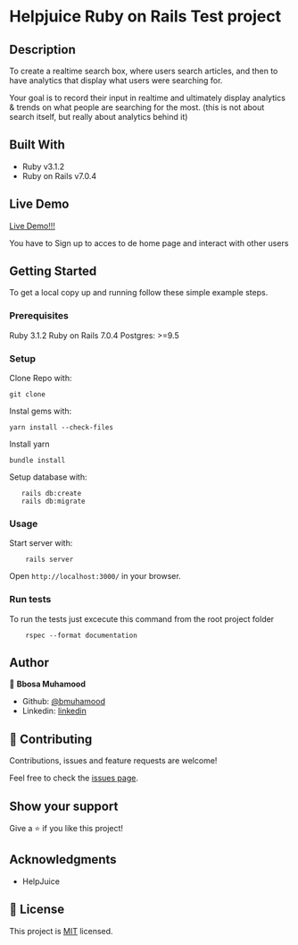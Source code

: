 # Helpjuice Ruby on Rails Test project

## Description

To create a realtime search box, where users search articles, and then to have analytics that display what users were searching for. 

Your goal is to record their input in realtime and ultimately display analytics & trends on what people are searching for the most. (this is not about search itself, but really about analytics behind it)


## Built With

- Ruby v3.1.2
- Ruby on Rails v7.0.4

## Live Demo

[Live Demo!!!](https://frozen-springs-34641.herokuapp.com/users/sign_in)

You have to Sign up to acces to de home page and interact with other users

## Getting Started

To get a local copy up and running follow these simple example steps.

### Prerequisites

Ruby 3.1.2
Ruby on Rails 7.0.4
Postgres: >=9.5

### Setup
Clone Repo with:
```
git clone 
```


Instal gems with:

```
yarn install --check-files
```
Install yarn 
```
bundle install
```

Setup database with:

```
   rails db:create
   rails db:migrate
```

### Usage

Start server with:

```
    rails server
```
Open `http://localhost:3000/` in your browser.

### Run tests

To run the tests just excecute this command from the root project folder

```
    rspec --format documentation
```

## Author

👤 **Bbosa Muhamood**

- Github: [@bmuhamood](https://github.com/bmuhamood)
- Linkedin: [linkedin](https://www.linkedin.com/in/bbosa-muhamood-06845576/)

## 🤝 Contributing

Contributions, issues and feature requests are welcome!

Feel free to check the [issues page](https://github.com/bmuhamood/HelpjuiceApp/issues).

## Show your support

Give a ⭐️ if you like this project!

## Acknowledgments

- HelpJuice

## 📝 License

This project is [MIT](https://opensource.org/licenses/MIT) licensed.

